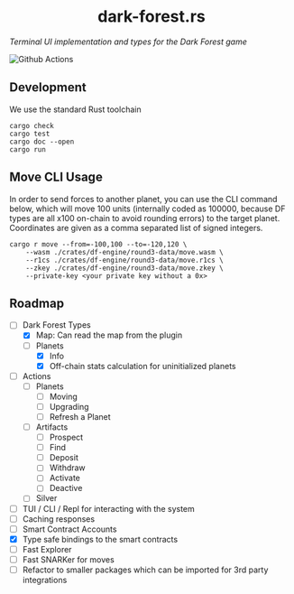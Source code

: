 # <h1 align="center"> dark-forest.rs </h1>

*Terminal UI implementation and types for the Dark Forest game*

![Github Actions](https://github.com/gakonst/dark-forest/workflows/Tests/badge.svg)

## Development

We use the standard Rust toolchain

```
cargo check
cargo test
cargo doc --open
cargo run
```

## Move CLI Usage

In order to send forces to another planet, you can use the CLI command below, which
will move 100 units (internally coded as 100000, because DF types are all x100 on-chain to avoid
rounding errors) to the target planet. Coordinates are given as a comma separated list of
signed integers.

```
cargo r move --from=-100,100 --to=-120,120 \
    --wasm ./crates/df-engine/round3-data/move.wasm \
    --r1cs ./crates/df-engine/round3-data/move.r1cs \
    --zkey ./crates/df-engine/round3-data/move.zkey \
    --private-key <your private key without a 0x>
```

## Roadmap

* [ ] Dark Forest Types
    * [x] Map: Can read the map from the plugin
    * [ ] Planets
        * [x] Info
        * [x] Off-chain stats calculation for uninitialized planets
* [ ] Actions
    * [ ] Planets
        * [ ] Moving
        * [ ] Upgrading
        * [ ] Refresh a Planet
    * [ ] Artifacts
        * [ ] Prospect
        * [ ] Find
        * [ ] Deposit
        * [ ] Withdraw
        * [ ] Activate
        * [ ] Deactive
    * [ ] Silver
* [ ] TUI / CLI / Repl for interacting with the system
* [ ] Caching responses
* [ ] Smart Contract Accounts
* [x] Type safe bindings to the smart contracts
* [ ] Fast Explorer
* [ ] Fast SNARKer for moves
* [ ] Refactor to smaller packages which can be imported for 3rd party integrations
